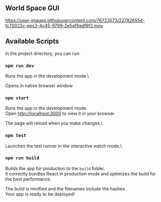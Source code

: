 ## World Space GUI

https://user-images.githubusercontent.com/76723573/227826554-fc70022c-eec3-4c45-9799-2e5af9adf9f2.mov


## Available Scripts

In the project directory, you can run:

### `npm run dev`

Runs the app in the development mode.\

Opens in native browser window

### `npm start`

Runs the app in the development mode.\
Open [http://localhost:3000](http://localhost:3000) to view it in your browser.

The page will reload when you make changes.\

### `npm test`

Launches the test runner in the interactive watch mode.\

### `npm run build`

Builds the app for production to the `build` folder.\
It correctly bundles React in production mode and optimizes the build for the best performance.

The build is minified and the filenames include the hashes.\
Your app is ready to be deployed!
